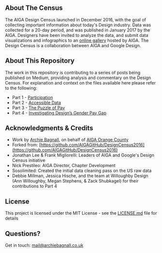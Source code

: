 ## About The Census

The AIGA Design Census launched in December 2016, with the goal of collecting important information about today's Design industry. Data was collected for a 20-day period, and was published in January 2017 by the AIGA. Designers have been invited to analyze the data, and submit data visualizations and infographics to an [online gallery](http://designcensus.org/#!/gallery/?id=14365) hosted by AIGA. The Design Census is a collaboration between AIGA and Google Design.

## About This Repository

The work in this repository is contributing to a series of posts being published on Medium, providing analysis and commentary on the Design Census. For explanation and context on the files available here please refer to the following:
* Part 1 - [Participation](https://medium.com/@archiebagnall/aiga-design-census-1-b2c38132c8c5)
* Part 2 - [Accessible Data](https://medium.com/@archiebagnall/aiga-design-census-2-45b7afec7030)
* Part 3 - [The Puzzle of Pay](https://medium.com/aiga-orange-county/aiga-design-census-2016-the-puzzle-of-pay-ac09a634933e)
* Part 4 - [Investigating Design’s Gender Pay Gap](https://medium.com/aiga-orange-county/aiga-design-census-2016-investigating-designs-gender-pay-gap-4516a9d4ad98)

## Acknowledgments & Credits

* Work by [Archie Bagnall](http://www.archiebagnall.co.uk), on behalf of [AIGA Orange County](http://orangecounty.aiga.org)
* Forked from: [https://github.com/AIGAGitHub/DesignCensus2016](https://github.com/AIGAGitHub/DesignCensus2016)
* Jonathan Lee & Frank Migliorelli: Leaders of AIGA and Google's Design Census initiative
* Nick Prestileo: AIGA Director, Chapter Development
* Sosolimited: Created the initial data cleaning pass on the US raw data
* Debbie Millman, Jessica Hische, and the team at Willoughby Design (Ann Willoughby, Megan Stephens, & Zack Shubkagel) for their contributions to Part 4

## License

This project is licensed under the MIT License - see the [LICENSE.md](LICENSE.md) file for details

## Questions?
Get in touch: [mail@archiebagnall.co.uk](mailto:mail@archiebagnall.co.uk)